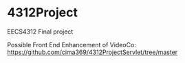 # 4312Project
EECS4312 Final project

Possible Front End Enhancement of VideoCo: https://github.com/cima369/4312ProjectServlet/tree/master
